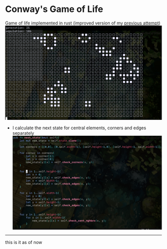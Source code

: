 # Conway's Game of Life
Game of life implemented in rust
(improved version of my [previous attempt](https://github.com/k1ut3h/gameoflife-rust))
![demonstration of working application](./demo.gif)
- I calculate the next state for central elements, corners and edges separately
![next-state function](./next-state.png)
---
this is it as of now
